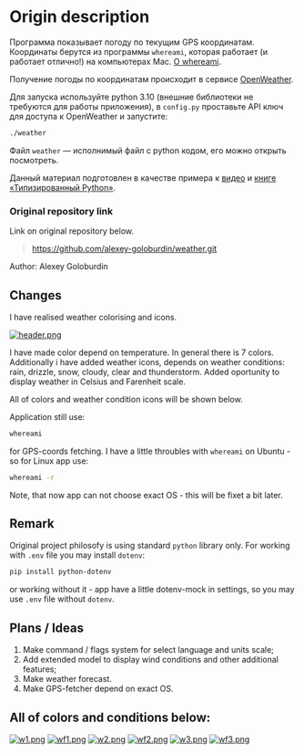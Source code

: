 # Origin description
Программа показывает погоду по текущим GPS координатам. Координаты берутся
из программы `whereami`, которая работает (и работает отлично!) на компьютерах
Mac. [О whereami](https://github.com/robmathers/WhereAmI).

Получение погоды по координатам происходит в сервисе
[OpenWeather](https://openweathermap.org/api).

Для запуска используйте python 3.10 (внешние библиотеки не требуются для работы
приложения), в `config.py` проставьте API ключ для доступа к OpenWeather и 
запустите:


```bash
./weather
```

Файл `weather` — исполнимый файл с python кодом, его можно открыть посмотреть.

Данный материал подготовлен в качестве примера к [видео](https://www.youtube.com/watch?v=dKxiHlZvULQ) и [книге
«Типизированный Python»](https://t.me/t0digital/151).


### Original repository link

Link on original repository below.

> https://github.com/alexey-goloburdin/weather.git

Author: Alexey Goloburdin

## Changes

I have realised weather colorising and icons.

[![header.png](https://i.postimg.cc/YSH72JwG/header.png)](https://postimg.cc/mP8J8pkB)

I have made color depend on temperature. In general there is 7 colors. Additionally i have added weather icons, depends on weather conditions: rain, drizzle, snow, cloudy, clear and thunderstorm.
Added oportunity to display weather in Celsius and Farenheit scale. 

All of colors and weather condition icons will be shown below.

Application still use:
```bash
whereami
```
for GPS-coords fetching. I have a little throubles with `whereami` on Ubuntu - 
so for Linux app use:
```bash
whereami -r
```
Note, that now app can not choose exact OS - this will be fixet a bit later.

## Remark

Original project philosofy is using standard `python` library only.
For working with `.env` file you may install `dotenv`:

```bash
pip install python-dotenv
```

or working without it - app have a little dotenv-mock in settings,
so you may use `.env` file without `dotenv`.

## Plans / Ideas

1) Make command / flags system for select language and units scale;
2) Add extended model to display wind conditions and other additional features;
3) Make weather forecast.
4) Make GPS-fetcher depend on exact OS.

## All of colors and conditions below:

[![w1.png](https://i.postimg.cc/vT1ktzsw/w1.png)](https://postimg.cc/8fSZ1LcZ)
[![wf1.png](https://i.postimg.cc/XXSHc6L9/wf1.png)](https://postimg.cc/7J9nwcpL)
[![w2.png](https://i.postimg.cc/YCkkM574/w2.png)](https://postimg.cc/GHM6jSHr)
[![wf2.png](https://i.postimg.cc/4NRRQDm8/wf2.png)](https://postimg.cc/Wt8y2fmr)
[![w3.png](https://i.postimg.cc/SR03V9NX/w3.png)](https://postimg.cc/xJR61cmY)
[![wf3.png](https://i.postimg.cc/QMHz3mF9/wf3.png)](https://postimg.cc/d7c6R8mw)
